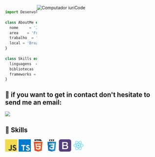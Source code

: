 <img src="https://raw.githubusercontent.com/MicaelliMedeiros/micaellimedeiros/master/image/computer-illustration.png" min-width="400px" max-width="400px" width="400px" align="right" alt="Computador iuriCode">



```js
import Desenvolvedor from 'Jhiorgenes';

class AboutMe extends Developer {
  nome     = 'Jhiorgenes Victor';
  area    = 'FrontEnd';
  trabalho  = 'open to hire';
  local = 'Brazil - MG';
}

class Skills extends Developer {
  linguagens  = ['Javascript, Typescript'];
  bibliotecas  = ['TalwindCSS, ChakraUI, Bootstrap, Sass, Styled-Components'];
  frameworks = ['React, NextJs'];
}
```
💬 if you want to get in contact don't hesitate to send me an email:
---
<a href="mailto:jhiorgenes.santos"><img src="https://img.shields.io/badge/Gmail-D14836?style=for-the-badge&logo=gmail&logoColor=white"  /></a>




## 🚀 Skills


<code><img height="40" src="https://raw.githubusercontent.com/github/explore/80688e429a7d4ef2fca1e82350fe8e3517d3494d/topics/javascript/javascript.png" alt="Javascript"/></code>
<code><img height="40" src="https://raw.githubusercontent.com/github/explore/80688e429a7d4ef2fca1e82350fe8e3517d3494d/topics/typescript/typescript.png" alt="Typescript"/></code>
<code><img height="40" src="https://raw.githubusercontent.com/github/explore/80688e429a7d4ef2fca1e82350fe8e3517d3494d/topics/html/html.png" alt="HTML5"/></code>
<code><img height="40" src="https://raw.githubusercontent.com/github/explore/80688e429a7d4ef2fca1e82350fe8e3517d3494d/topics/css/css.png" alt="CSS"/></code>
<code><img height="40" src="https://raw.githubusercontent.com/github/explore/80688e429a7d4ef2fca1e82350fe8e3517d3494d/topics/bootstrap/bootstrap.png" alt="Bootstrap"/></code>
<code><img height="40" src="https://raw.githubusercontent.com/github/explore/80688e429a7d4ef2fca1e82350fe8e3517d3494d/topics/react/react.png" alt="React"/></code>




